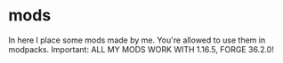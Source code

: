 # mods
In here I place some mods made by me.
You're allowed to use them in modpacks.
Important: ALL MY MODS WORK WITH 1.16.5, FORGE 36.2.0!
